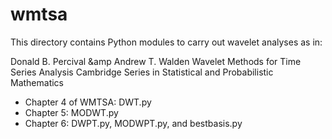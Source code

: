 # wmtsa

This directory contains Python modules to carry out wavelet analyses as in:

Donald B. Percival &amp Andrew T. Walden
Wavelet Methods for Time Series Analysis
Cambridge Series in Statistical and Probabilistic Mathematics

- Chapter 4 of WMTSA: DWT.py
- Chapter 5: MODWT.py
- Chapter 6: DWPT.py, MODWPT.py, and bestbasis.py


